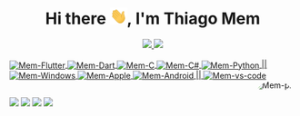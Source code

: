 <h1 align="center">Hi there <img src="https://raw.githubusercontent.com/ABSphreak/ABSphreak/master/gifs/Hi.gif" width="30px">, I'm Thiago Mem</h1>

   </div>
<div align="center">
  <a href="https://github.com/bythiagomem">
  <img height="180em" src="https://github-readme-stats.vercel.app/api?username=bythiagomem&show_icons=true&theme=radical&include_all_commits=true&count_private=true"/>
  <img height="180em" src="https://github-readme-stats.vercel.app/api/top-langs/?username=bythiagomem&layout=compact&langs_count=7&theme=radical"/>
</div>
  
  
  
  <div style="display: inline_block"><br>
  <img align="center" alt="Mem-Flutter" height="35" width="40" src="https://cdn.jsdelivr.net/gh/devicons/devicon/icons/flutter/flutter-original.svg">
  <img align="center" alt="Mem-Dart" height="35" width="40" src="https://cdn.jsdelivr.net/gh/devicons/devicon/icons/dart/dart-original.svg">
  <img align="center" alt="Mem-C" height="35" width="40" src="https://cdn.jsdelivr.net/gh/devicons/devicon/icons/c/c-original.svg">
  <img align="center" alt="Mem-C#" height="35" width="40" src="https://cdn.jsdelivr.net/gh/devicons/devicon/icons/csharp/csharp-original.svg">
  <img align="center" alt="Mem-Python" height="35" width="40" src="https://cdn.jsdelivr.net/gh/devicons/devicon/icons/python/python-original.svg"> ||
  <img align="center" alt="Mem-Windows" height="35" width="40" src="https://cdn.jsdelivr.net/gh/devicons/devicon/icons/windows8/windows8-original.svg">
  <img align="center" alt="Mem-Apple" height="35" width="40" img src="https://cdn.jsdelivr.net/gh/devicons/devicon/icons/apple/apple-original.svg">
  <img align="center" alt="Mem-Android" height="35" width="40" img src="https://cdn.jsdelivr.net/gh/devicons/devicon/icons/android/android-plain.svg"> ||
  <img align="center" alt="Mem-vs-code" height="35" width="40" img src="https://cdn.jsdelivr.net/gh/devicons/devicon/icons/vscode/vscode-original.svg">  
  <img align="right" alt="Mem-pic" height="150" style="border-radius:50px;"          
src="https://media-exp1.licdn.com/dms/image/C4E03AQEsuIwytgy7uQ/profile-displayphoto-shrink_800_800/0/1619892683985?e=1648684800&v=beta&t=Q_PWs7lr1TazcyM1kWwugVLTmweRnF5keRY2DZ4ey28">
</div>
  
  ##
  
<div> 
  <a href="https://www.linkedin.com/in/thiago-a-mem-311720130/" target="_blank"><img src="https://img.shields.io/badge/-LinkedIn-%230077B5?style=for-the-badge&logo=linkedin&logoColor=white" target="_blank"></a> 
  <a href="https://discord.gg/Thiago Mem#1884" target="_blank"><img src="https://img.shields.io/badge/Discord-7289DA?style=for-the-badge&logo=discord&logoColor=white" target="_blank"></a> 
  <a href = "mailto:bythiagomem@gmail.com"><img src="https://img.shields.io/badge/-Gmail-%23333?style=for-the-badge&logo=gmail&logoColor=white" target="_blank"></a>
  <a href="https://www.instagram.com/thiagomem" target="_blank"><img src="https://img.shields.io/badge/-Instagram-%23E4405F?style=for-the-badge&logo=instagram&logoColor=white" target="_blank"></a>
 
</div>
  
